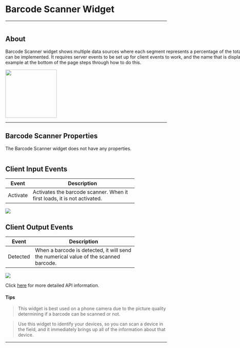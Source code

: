 <!-- Barcode Scanner Widget Help Markdown -->
<link rel="stylesheet" type="text/css" media="all" href="/help/markdown_styles.css"/>
<br>

# Barcode Scanner Widget

___
<div class="column-container">
<div class="column row-container" style="width:250%">


## About
Barcode Scanner widget shows multiple data sources where each segment represents a percentage of the total of all values. It is recommended to use only server events, but client events can be implemented. It requires server events to be set up for client events to work, and the name that is displayed on the barcodescanner is set by changing the name of the server event. An example at the bottom of the page steps through how to do this.

</div>

<div class="column row-container">
<img src="/images/help/barcodescanner/barcodescanner.png" width="160" height="150">
</div>
</div>

___

## Barcode Scanner Properties

The Barcode Scanner widget does not have any properties.

<div class="column-container">
<div class="column row-container" style="width:80%;">

## Client Input Events
| Event | Description |
|-------|-------------|
| Activate | Activates the barcode scanner. When it first loads, it is not activated. |

</div>
<div class="column row-container">
<img src="/images/help/barcodescanner/barcodescanner_client_input.png">
</div>
</div>


<div class="column-container">
<div class="column row-container" style="width:80%;">

## Client Output Events
| Event | Description |
|-------|-------------|
|Detected | When a barcode is detected, it will send the numerical value of the scanned barcode.|

</div>
<div class="column row-container">
<img src="/images/help/barcodescanner/barcodescanner_client_output.png">
</div>
</div>


Click [here](http:www.google.com "API Info") for more detailed API information.

#### Tips
> This widget is best used on a phone camera due to the picture quality determining if a barcode can be scanned or not.​

> Use this widget to identify your devices, so you can scan a device in the field, and it immediately brings up all of the information about that device.

---